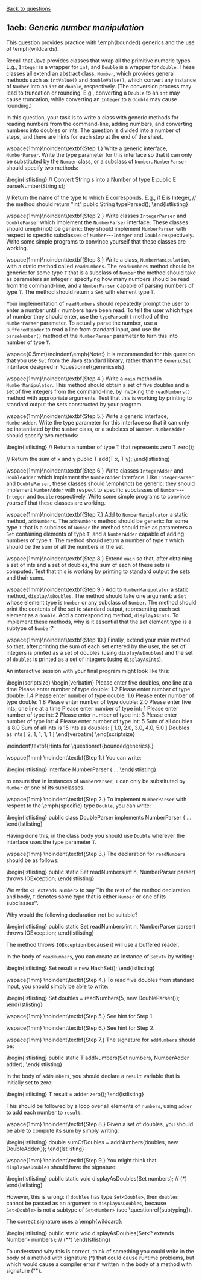 [Back to questions](../README.md)

## 1aeb: *Generic number manipulation*

This question provides practice with \emph{bounded} generics and the use of \emph{wildcards}.

Recall that Java provides classes that wrap all the primitive numeric types.  E.g., `Integer` is
 a wrapper for `int`, and `Double` is a wrapper for `double`.  These classes
 all extend an abstract class, `Number`, which provides general methods such as `intValue()`
 and `doubleValue()`, which convert any instance of `Number` into an `int`
 or `double`, respectively.  (The conversion process may lead to truncation or rounding.
 E.g., converting a `Double` to an `int` may cause truncation,
 while converting an `Integer` to a `double` may cause rounding.)

In this question, your task is to write a class with generic methods for reading numbers from the command-line,
adding numbers, and converting numbers into doubles or ints.  The question is divided into a number of steps,
and there are hints for each step at the end of the sheet.

\vspace{1mm}\noindent\textbf{Step 1.} Write a generic interface, `NumberParser`.  Write the
type parameter for this interface so that it can only be substituted by the `Number` class,
or a subclass of `Number`.  `NumberParser` should specify two methods:

\begin{lstlisting}
// Convert String s into a Number of type E
public E parseNumber(String s);

// Return the name of the type to which E corresponds.  E.g., if E is Integer,
// the method should return "int"
public String typeParsed();
\end{lstlisting}

\vspace{1mm}\noindent\textbf{Step 2.} Write classes `IntegerParser` and `DoubleParser`
which implement the `NumberParser` interface.  These classes should \emph{not} be generic: they
should implement `NumberParser` with respect to specific subclasses of `Number`---`Integer`
and `Double` respectively.  Write some simple programs to convince yourself that these classes are working.

\vspace{1mm}\noindent\textbf{Step 3.} Write a class, `NumberManipulation`, with a static method
called `readNumbers`.  The `readNumbers` method should be generic: for some type `T` that is
a subclass of `Number` the method should take as parameters an integer `n` specifying how many numbers should
be read from the command-line, and a `NumberParser` capable of parsing numbers of type `T`.  The method should
return a `Set` with element type `T`.

Your implementation of `readNumbers` should repeatedly prompt the user to enter a number until `n` numbers
have been read.  To tell the user which type of number they should enter, use the `typeParsed()` method of the
`NumberParser` parameter.  To actually parse the number, use a `BufferedReader` to read a line from standard
input, and use the `parseNumber()` method of the `NumberParser` parameter to turn this into number of type
`T`.

\vspace{0.5mm}\noindent\emph{Note:} It is recommended for this question that you use `Set` from the Java standard library, rather than
the `GenericSet` interface designed in \questionref{genericsets}.

\vspace{1mm}\noindent\textbf{Step 4.} Write a `main` method in `NumberManipulator`.  This method should obtain
a set of five doubles and a set of five integers from the command-line, by invoking the `readNumbers()` method with appropriate arguments.
Test that this is working by printing to standard output the sets constructed by your program.

\vspace{1mm}\noindent\textbf{Step 5.} Write a generic interface, `NumberAdder`.  Write the
type parameter for this interface so that it can only be instantiated by the `Number` class,
or a subclass of `Number`.  `NumberAdder` should specify two methods:

\begin{lstlisting}
// Return a number of type T that represents zero
T zero();

// Return the sum of x and y
public T add(T x, T y);
\end{lstlisting}

\vspace{1mm}\noindent\textbf{Step 6.} Write classes `IntegerAdder` and `DoubleAdder`
which implement the `NumberAdder` interface.  Like `IntegerParser` and `DoubleParser`,
these classes should \emph{not} be generic: they
should implement `NumberAdder` with respect to specific subclasses of `Number`---`Integer`
and `Double` respectively.  Write some simple programs to convince yourself that these classes are working.

\vspace{1mm}\noindent\textbf{Step 7.} Add to `NumberManipluator` a static method, `addNumbers`.
The `addNumbers` method should be generic: for some type `T` that is
a subclass of `Number` the method should take as parameters a `Set` containing elements of
type `T`, and a `NumberAdder` capable of adding numbers of type `T`.  The method should
return a number of type `T` which should be the sum of all the numbers in the set.

\vspace{1mm}\noindent\textbf{Step 8.} Extend `main` so that, after obtaining a set of ints and a set of
doubles, the sum of each of these sets is computed.  Test that this is working by printing to standard output the sets
and their sums.

\vspace{1mm}\noindent\textbf{Step 9.} Add to `NumberManipulator` a static method, `displayAsDoubles`.
The method should take one argument: a `Set` whose element type is `Number` or any subclass of
`Number`.  The method should print the contents of the set to standard output, representing each set element
as a `double`.  Add a corresponding method, `displayAsInts`.  To implement these methods, why is
it essential that the set element type is a subtype of `Number`?

\vspace{1mm}\noindent\textbf{Step 10.} Finally, extend your main method so that, after printing the sum of each set
entered by the user, the set of integers is printed as a set of doubles (using `displayAsDoubles`) and
the set of `doubles` is printed as a set of integers (using `displayAsInts`).

An interactive session with your final program might look like this:

\begin{scriptsize}
\begin{verbatim}
Please enter five doubles, one line at a time
Please enter number of type double:
1.2
Please enter number of type double:
1.4
Please enter number of type double:
1.6
Please enter number of type double:
1.8
Please enter number of type double:
2.0
Please enter five ints, one line at a time
Please enter number of type int:
1
Please enter number of type int:
2
Please enter number of type int:
3
Please enter number of type int:
4
Please enter number of type int:
5
Sum of all doubles is 8.0
Sum of all ints is 15
Ints as doubles:
[ 1.0, 2.0, 3.0, 4.0, 5.0 ]
Doubles as ints
[ 2, 1, 1, 1, 1 ]
\end{verbatim}
\end{scriptsize}



\noindent\textbf{Hints for \questionref{boundedgenerics}.}

\vspace{1mm}
\noindent\textbf{Step 1.} You can write:

\begin{lstlisting}
interface NumberParser<T extends Number> { ...
\end{lstlisting}

to ensure that in instances of `NumberParser`, `T`
can only be substituted by `Number` or one of its subclasses.

\vspace{1mm}
\noindent\textbf{Step 2.} To implement `NumberParser` with
respect to the \emph{specific} type `Double`, you can write:

\begin{lstlisting}
public class DoubleParser implements NumberParser<Double> { ...
\end{lstlisting}

Having done this, in the class body you should use `Double`
wherever the interface uses the type parameter `T`.

\vspace{1mm}
\noindent\textbf{Step 3.} The declaration for `readNumbers` should
be as follows:

\begin{lstlisting}
public static <T extends Number> Set<T> readNumbers(int n, NumberParser<T> parser) throws IOException;
\end{lstlisting}

We write `<T extends Number>` to say ``in the rest of the method declaration and body,
`T` denotes some type that is either `Number` or one of its subclasses''.

Why would the following declaration not be suitable?

\begin{lstlisting}
public static Set<Number> readNumbers(int n, NumberParser<Number> parser) throws IOException;
\end{lstlisting}

The method throws `IOException` because it will use a buffered reader.

In the body of `readNumbers`, you can create an instance of `Set<T>` by writing:

\begin{lstlisting}
Set<T> result = new HashSet<T>();
\end{lstlisting}

\vspace{1mm}
\noindent\textbf{Step 4.} To read five doubles from standard input, you should simply be able to write:

\begin{lstlisting}
Set<Double> doubles = readNumbers(5, new DoubleParser());
\end{lstlisting}

\vspace{1mm}
\noindent\textbf{Step 5.} See hint for Step 1.

\vspace{1mm}
\noindent\textbf{Step 6.} See hint for Step 2.

\vspace{1mm}
\noindent\textbf{Step 7.} The signature for `addNumbers` should be:

\begin{lstlisting}
public static <T extends Number> T addNumbers(Set<T> numbers, NumberAdder<T> adder);
\end{lstlisting}

In the body of `addNumbers`, you should declare a `result` variable that is initially set to zero:

\begin{lstlisting}
T result = adder.zero();
\end{lstlisting}

This should be followed by a loop over all elements of `numbers`, using `adder` to add each number
to `result`.

\vspace{1mm}
\noindent\textbf{Step 8.} Given a set of doubles, you should be able to compute its sum by simply writing:

\begin{lstlisting}
double sumOfDoubles = addNumbers(doubles, new DoubleAdder());
\end{lstlisting}

\vspace{1mm}
\noindent\textbf{Step 9.} You might think that `displayAsDoubles` should have the signature:

\begin{lstlisting}
public static void displayAsDoubles(Set<Number> numbers); // (*)
\end{lstlisting}

However, this is wrong: if `doubles` has type `Set<Double>`, then `doubles`
cannot be passed as an argument to `displayAsDoubles`, because `Set<Double>` is not
a subtype of `Set<Number>` (see \questionref{subtyping}).

The correct signature uses a \emph{wildcard}:

\begin{lstlisting}
public static void displayAsDoubles(Set<? extends Number> numbers); // (**)
\end{lstlisting}

To understand why this is correct, think of something you could write in the body of a method with signature (*)
that could cause runtime problems, but which would cause a compiler error if written in the body of a method
with signature (**).
